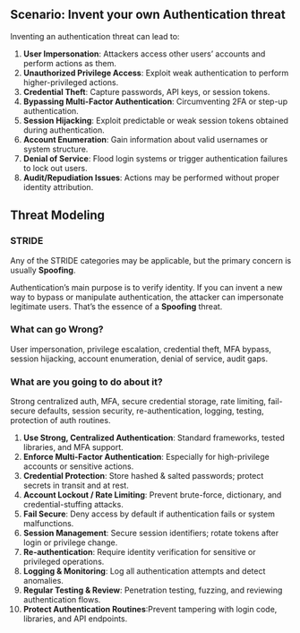 ## Scenario: Invent your own Authentication threat

Inventing an authentication threat can lead to:

1. **User Impersonation**: Attackers access other users’ accounts and perform actions as them.
2. **Unauthorized Privilege Access**: Exploit weak authentication to perform higher-privileged actions.
3. **Credential Theft**: Capture passwords, API keys, or session tokens.
4. **Bypassing Multi-Factor Authentication**: Circumventing 2FA or step-up authentication.
5. **Session Hijacking**: Exploit predictable or weak session tokens obtained during authentication.
6. **Account Enumeration**: Gain information about valid usernames or system structure.
7. **Denial of Service**: Flood login systems or trigger authentication failures to lock out users.
8. **Audit/Repudiation Issues**: Actions may be performed without proper identity attribution.

## Threat Modeling

### STRIDE

Any of the STRIDE categories may be applicable, but the primary concern is usually **Spoofing**.

Authentication’s main purpose is to verify identity. If you can invent a new way to bypass or manipulate authentication, the attacker can impersonate legitimate users. That’s the essence of a **Spoofing** threat.

### What can go Wrong?

User impersonation, privilege escalation, credential theft, MFA bypass, session hijacking, account enumeration, denial of service, audit gaps.

### What are you going to do about it?

Strong centralized auth, MFA, secure credential storage, rate limiting, fail-secure defaults, session security, re-authentication, logging, testing, protection of auth routines.

1. **Use Strong, Centralized Authentication**: Standard frameworks, tested libraries, and MFA support.
2. **Enforce Multi-Factor Authentication**: Especially for high-privilege accounts or sensitive actions.
3. **Credential Protection**: Store hashed & salted passwords; protect secrets in transit and at rest.
4. **Account Lockout / Rate Limiting**: Prevent brute-force, dictionary, and credential-stuffing attacks.
5. **Fail Secure**: Deny access by default if authentication fails or system malfunctions.
6. **Session Management**: Secure session identifiers; rotate tokens after login or privilege change.
7. **Re-authentication**: Require identity verification for sensitive or privileged operations.
8. **Logging & Monitoring**: Log all authentication attempts and detect anomalies.
9. **Regular Testing & Review**: Penetration testing, fuzzing, and reviewing authentication flows.
10. **Protect Authentication Routines**:Prevent tampering with login code, libraries, and API endpoints.
